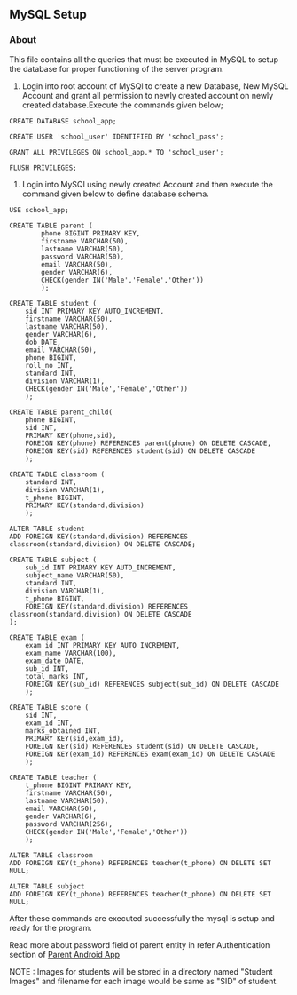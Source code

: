 ## MySQL Setup

### About
This file contains all the queries that must be executed in MySQL to setup the database for proper functioning of the server program.

1. Login into root account of MySQl to create a new Database, New MySQL Account and grant all permission to newly created account on newly created database.Execute the commands given below;
```
CREATE DATABASE school_app;

CREATE USER 'school_user' IDENTIFIED BY 'school_pass';

GRANT ALL PRIVILEGES ON school_app.* TO 'school_user';

FLUSH PRIVILEGES;
```

1. Login into MySQl using newly created Account and then execute the command given below to define database schema.
```
USE school_app;

CREATE TABLE parent (
		phone BIGINT PRIMARY KEY,
		firstname VARCHAR(50),
		lastname VARCHAR(50),
		password VARCHAR(50),
		email VARCHAR(50),
		gender VARCHAR(6),
		CHECK(gender IN('Male','Female','Other'))
		);

CREATE TABLE student (
	sid INT PRIMARY KEY AUTO_INCREMENT,
	firstname VARCHAR(50),
	lastname VARCHAR(50),
	gender VARCHAR(6),
	dob DATE,
	email VARCHAR(50),
	phone BIGINT,
	roll_no INT,
	standard INT,
	division VARCHAR(1),
	CHECK(gender IN('Male','Female','Other'))
	);

CREATE TABLE parent_child(
	phone BIGINT,
	sid INT,
	PRIMARY KEY(phone,sid),
	FOREIGN KEY(phone) REFERENCES parent(phone) ON DELETE CASCADE,
	FOREIGN KEY(sid) REFERENCES student(sid) ON DELETE CASCADE
	);

CREATE TABLE classroom (
	standard INT,
	division VARCHAR(1),
	t_phone BIGINT,
	PRIMARY KEY(standard,division)
	);

ALTER TABLE student
ADD FOREIGN KEY(standard,division) REFERENCES classroom(standard,division) ON DELETE CASCADE;

CREATE TABLE subject (
	sub_id INT PRIMARY KEY AUTO_INCREMENT,
	subject_name VARCHAR(50),
	standard INT,
	division VARCHAR(1),
	t_phone BIGINT,
	FOREIGN KEY(standard,division) REFERENCES classroom(standard,division) ON DELETE CASCADE
);

CREATE TABLE exam (
	exam_id INT PRIMARY KEY AUTO_INCREMENT,
	exam_name VARCHAR(100),
	exam_date DATE,
	sub_id INT,
	total_marks INT,
	FOREIGN KEY(sub_id) REFERENCES subject(sub_id) ON DELETE CASCADE
	);

CREATE TABLE score (
	sid INT,
	exam_id INT,
	marks_obtained INT,
	PRIMARY KEY(sid,exam_id),
	FOREIGN KEY(sid) REFERENCES student(sid) ON DELETE CASCADE,
	FOREIGN KEY(exam_id) REFERENCES exam(exam_id) ON DELETE CASCADE
	);

CREATE TABLE teacher (
	t_phone BIGINT PRIMARY KEY,
	firstname VARCHAR(50),
	lastname VARCHAR(50),
	email VARCHAR(50),
	gender VARCHAR(6),
	password VARCHAR(256),
	CHECK(gender IN('Male','Female','Other'))
	);

ALTER TABLE classroom
ADD FOREIGN KEY(t_phone) REFERENCES teacher(t_phone) ON DELETE SET NULL;

ALTER TABLE subject
ADD FOREIGN KEY(t_phone) REFERENCES teacher(t_phone) ON DELETE SET NULL;
```

After these commands are executed successfully the mysql is setup and ready for the program.

Read more about password field of parent entity in refer Authentication section of [Parent Android App](../ParentAndroidApp/README.md)

NOTE : Images for students will be stored in a directory named "Student Images" and filename for each image would be same as "SID" of student.